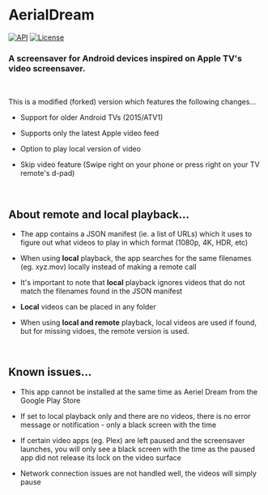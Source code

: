 # AerialDream

[![API](https://img.shields.io/badge/API-23%2B-brightgreen.svg?style=flat)](https://android-arsenal.com/api?level=23)
[![License](https://img.shields.io/:license-gpl%20v3-brightgreen.svg?style=flat)](https://raw.githubusercontent.com/cachapa/AerialDream/master/LICENSE)

### A screensaver for Android devices inspired on Apple TV's video screensaver.

<br/>

This is a modified (forked) version which features the following changes...

- Support for older Android TVs (2015/ATV1)

- Supports only the latest Apple video feed

- Option to play local version of video

- Skip video feature (Swipe right on your phone or press right on your TV remote's d-pad)

<br/>

## About remote and local playback...

- The app contains a JSON manifest (ie. a list of URLs) which it uses to figure out what videos to play in which format (1080p, 4K, HDR, etc)

- When using **local** playback, the app searches for the same filenames (eg. xyz.mov) locally instead of making a remote call

- It's important to note that **local** playback ignores videos that do not match the filenames found in the JSON manifest

- **Local** videos can be placed in any folder

- When using **local and remote** playback, local videos are used if found, but for missing vidoes, the remote version is used.

<br/>

## Known issues...

- This app cannot be installed at the same time as Aeriel Dream from the Google Play Store

- If set to local playback only and there are no videos, there is no error message or notification - only a black screen with the time

- If certain video apps (eg. Plex) are left paused and the screensaver launches, you will only see a black screen with the time as the paused app did not release its lock on the video surface

- Network connection issues are not handled well, the videos will simply pause
